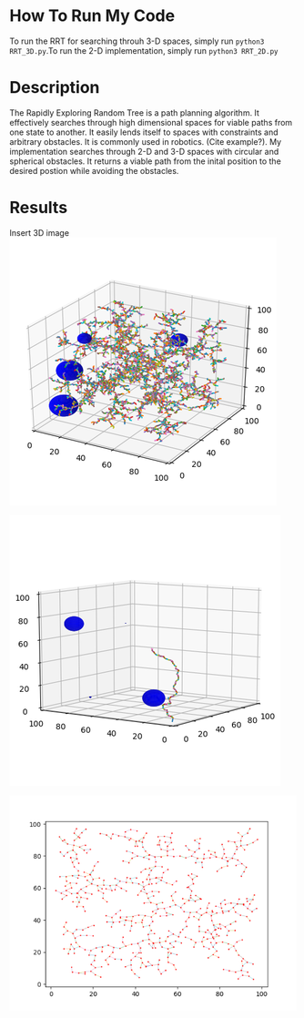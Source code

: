 # How To Run My Code
To run the RRT for searching throuh 3-D spaces, simply run ```python3 RRT_3D.py```.To run the 2-D implementation, simply run ```python3 RRT_2D.py```

# Description
The Rapidly Exploring Random Tree is a path planning algorithm. It effectively searches through high dimensional spaces for viable paths from one state to another. It easily lends itself to spaces with constraints and arbitrary obstacles. It is commonly used in robotics. (Cite example?). My implementation searches through 2-D and 3-D spaces with circular and spherical obstacles. It returns a viable path from the inital position to the desired postion while avoiding the obstacles.

# Results


Insert 3D image 
![This is the result of the 3-D RRT]( https://github.com/PeterJochem/RRT/blob/master/all_Points.png "All the Points on the 3-D RRT")

![This is the result of the 3-D RRT]( https://github.com/PeterJochem/RRT/blob/master/goalPath.png "Path Found by RRT")

![This is the result of the 2-D RRT]( https://github.com/PeterJochem/RRT/blob/master/2D.png  "2-D RRT")



